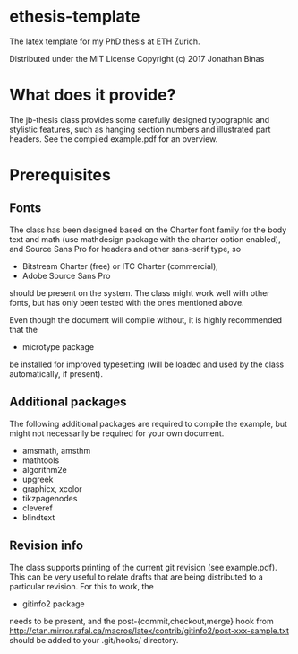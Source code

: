 # ethesis-template
The latex template for my PhD thesis at ETH Zurich.

Distributed under the MIT License
Copyright (c) 2017 Jonathan Binas


# What does it provide?

The jb-thesis class provides some carefully designed typographic and stylistic features, such as hanging section numbers and illustrated part headers. See the compiled example.pdf for an overview.


# Prerequisites

## Fonts

The class has been designed based on the Charter font family for the body text and math (use mathdesign package with the charter option enabled), and Source Sans Pro for headers and other sans-serif type, so

 * Bitstream Charter (free) or ITC Charter (commercial),
 * Adobe Source Sans Pro

should be present on the system. The class might work well with other fonts, but has only been tested with the ones mentioned above.

Even though the document will compile without, it is highly recommended that the

 * microtype package

be installed for improved typesetting (will be loaded and used by the class automatically, if present).

## Additional packages

The following additional packages are required to compile the example, but might not necessarily be required for your own document.

 * amsmath, amsthm
 * mathtools
 * algorithm2e
 * upgreek
 * graphicx, xcolor
 * tikzpagenodes
 * cleveref
 * blindtext

## Revision info

The class supports printing of the current git revision (see example.pdf). This can be very useful to relate drafts that are being distributed to a particular revision. For this to work, the

 * gitinfo2 package

needs to be present, and the post-{commit,checkout,merge} hook from http://ctan.mirror.rafal.ca/macros/latex/contrib/gitinfo2/post-xxx-sample.txt should be added to your .git/hooks/ directory.

